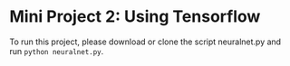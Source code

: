 # Mini Project 2: Using Tensorflow

To run this project, please download or clone the script neuralnet.py and run ```python neuralnet.py```.
